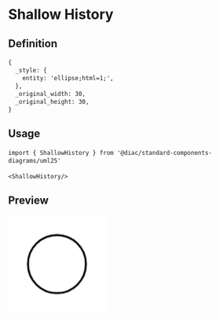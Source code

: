 # Shallow History

## Definition

```
{
  _style: { 
    entity: 'ellipse;html=1;',
  },
  _original_width: 30,
  _original_height: 30,
}
```

## Usage

```
import { ShallowHistory } from '@diac/standard-components-diagrams/uml25'

<ShallowHistory/>
```

## Preview

<img src="./shallow-history.png" width="200"/>
